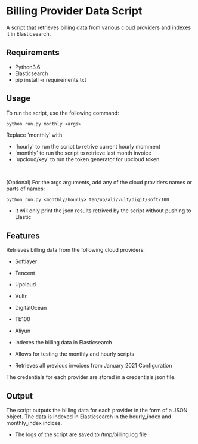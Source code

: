 # Billing Provider Data Script
A script that retrieves billing data from various cloud providers and indexes it in Elasticsearch.

## Requirements
- Python3.6
- Elasticsearch
- pip install -r requirements.txt

## Usage
To run the script, use the following command:
```
python run.py monthly <args>
```
Replace 'monthly' with 
- 'hourly' to run the script to retrive current hourly momment 
- 'monthly' to run the script to retrieve last month invoice
- 'upcloud/key' to run the token generator for upcloud token
<br />

(Optional)
For the args arguments, add any of the cloud providers names or parts of names:
```
python run.py <monthly/hourly> ten/up/ali/vult/digit/soft/100
```
- It will only print the json results retrived by the script without pushing to Elastic

## Features
Retrieves billing data from the following cloud providers:
- Softlayer
- Tencent
- Upcloud
- Vultr
- DigitalOcean
- Tb100
- Aliyun

- Indexes the billing data in Elasticsearch
- Allows for testing the monthly and hourly scripts
- Retrieves all previous invoices from January 2021 Configuration

The credentials for each provider are stored in a credentials.json file.

## Output
The script outputs the billing data for each provider in the form of a JSON object. The data is indexed in Elasticsearch in the hourly_index and monthly_index indices.
- The logs of the script are saved to /tmp/billing.log file
